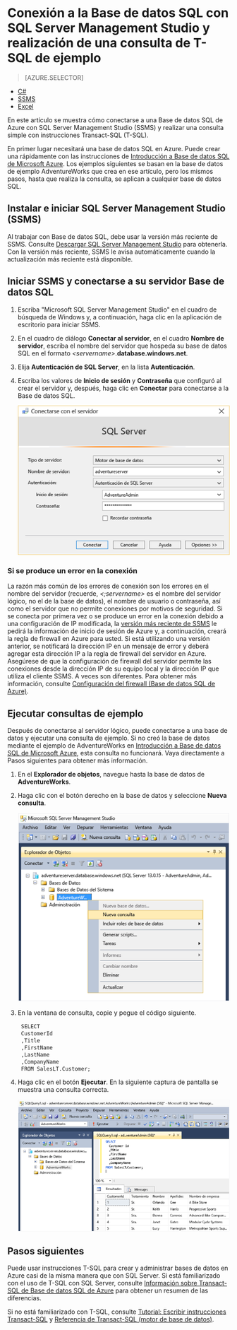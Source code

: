 <properties
	pageTitle="Conexión a Base de datos SQL - SQL Server Management Studio | Microsoft Azure"
	description="Aprenda a conectarse a Base de datos SQL en Azure con SQL Server Management Studio (SSMS). Después, ejecute una consulta de ejemplo con Transact-SQL (T-SQL)."
	metaCanonical=""
	keywords="conexión a base de datos sql,sql server management studio"
	services="sql-database"
	documentationCenter=""
	authors="stevestein"
	manager="jeffreyg"
	editor="" />

<tags
	ms.service="sql-database"
	ms.workload="data-management"
	ms.tgt_pltfrm="na"
	ms.devlang="na"
	ms.topic="get-started-article"
	ms.date="01/21/2016"
	ms.author="sstein" />

# Conexión a la Base de datos SQL con SQL Server Management Studio y realización de una consulta de T-SQL de ejemplo

> [AZURE.SELECTOR]
- [C#](sql-database-connect-query.md)
- [SSMS](sql-database-connect-query-ssms.md)
- [Excel](sql-database-connect-excel.md)

En este artículo se muestra cómo conectarse a una Base de datos SQL de Azure con SQL Server Management Studio (SSMS) y realizar una consulta simple con instrucciones Transact-SQL (T-SQL).

En primer lugar necesitará una base de datos SQL en Azure. Puede crear una rápidamente con las instrucciones de [Introducción a Base de datos SQL de Microsoft Azure](sql-database-get-started.md). Los ejemplos siguientes se basan en la base de datos de ejemplo AdventureWorks que crea en ese artículo, pero los mismos pasos, hasta que realiza la consulta, se aplican a cualquier base de datos SQL.

## Instalar e iniciar SQL Server Management Studio (SSMS)

Al trabajar con Base de datos SQL, debe usar la versión más reciente de SSMS. Consulte [Descargar SQL Server Management Studio](https://msdn.microsoft.com/library/mt238290.aspx) para obtenerla. Con la versión más reciente, SSMS le avisa automáticamente cuando la actualización más reciente está disponible.

## Iniciar SSMS y conectarse a su servidor Base de datos SQL

1. Escriba "Microsoft SQL Server Management Studio" en el cuadro de búsqueda de Windows y, a continuación, haga clic en la aplicación de escritorio para iniciar SSMS.
2. En el cuadro de diálogo **Conectar al servidor**, en el cuadro **Nombre de servidor**, escriba el nombre del servidor que hospeda su base de datos SQL en el formato *&lt;servername>*.**database.windows.net**.
3. Elija **Autenticación de SQL Server**, en la lista **Autenticación**.
4. Escriba los valores de **Inicio de sesión** y **Contraseña** que configuró al crear el servidor y, después, haga clic en **Conectar** para conectarse a la Base de datos SQL.

	![SQL Server Management Studio: conexión a un servidor de Base de datos SQL](./media/sql-database-connect-query-ssms/1-connect.png)

### Si se produce un error en la conexión

La razón más común de los errores de conexión son los errores en el nombre del servidor (recuerde, *&lt;;servername>* es el nombre del servidor lógico, no el de la base de datos), el nombre de usuario o contraseña, así como el servidor que no permite conexiones por motivos de seguridad. Si se conecta por primera vez o se produce un error en la conexión debido a una configuración de IP modificada, la [versión más reciente de SSMS](https://msdn.microsoft.com/library/mt238290.aspx) le pedirá la información de inicio de sesión de Azure y, a continuación, creará la regla de firewall en Azure para usted. Si está utilizando una versión anterior, se notificará la dirección IP en un mensaje de error y deberá agregar esta dirección IP a la regla de firewall del servidor en Azure. Asegúrese de que la configuración de firewall del servidor permite las conexiones desde la dirección IP de su equipo local y la dirección IP que utiliza el cliente SSMS. A veces son diferentes. Para obtener más información, consulte [Configuración del firewall (Base de datos SQL de Azure)](sql-database-configure-firewall-settings.md).

## Ejecutar consultas de ejemplo

Después de conectarse al servidor lógico, puede conectarse a una base de datos y ejecutar una consulta de ejemplo. Si no creó la base de datos mediante el ejemplo de AdventureWorks en [Introducción a Base de datos SQL de Microsoft Azure](sql-database-get-started.md), esta consulta no funcionará. Vaya directamente a Pasos siguientes para obtener más información.

1. En el **Explorador de objetos**, navegue hasta la base de datos de **AdventureWorks**.
2. Haga clic con el botón derecho en la base de datos y seleccione **Nueva consulta**.

	![Nueva consulta. Conexión a servidor de Base de datos SQL: SQL Server Management Studio](./media/sql-database-connect-query-ssms/4-run-query.png)

3. En la ventana de consulta, copie y pegue el código siguiente.

		SELECT
		CustomerId
		,Title
		,FirstName
		,LastName
		,CompanyName
		FROM SalesLT.Customer;

4. Haga clic en el botón **Ejecutar**. En la siguiente captura de pantalla se muestra una consulta correcta.

	![Correcto. Conexión a servidor de Base de datos SQL: SQL Server Management Studio](./media/sql-database-connect-query-ssms/5-success.png)

## Pasos siguientes

Puede usar instrucciones T-SQL para crear y administrar bases de datos en Azure casi de la misma manera que con SQL Server. Si está familiarizado con el uso de T-SQL con SQL Server, consulte [Información sobre Transact-SQL de Base de datos SQL de Azure](sql-database-transact-sql-information.md) para obtener un resumen de las diferencias.

Si no está familiarizado con T-SQL, consulte [Tutorial: Escribir instrucciones Transact-SQL](https://msdn.microsoft.com/library/ms365303.aspx) y [Referencia de Transact-SQL (motor de base de datos)](https://msdn.microsoft.com/library/bb510741.aspx).

<!---HONumber=AcomDC_0128_2016-->